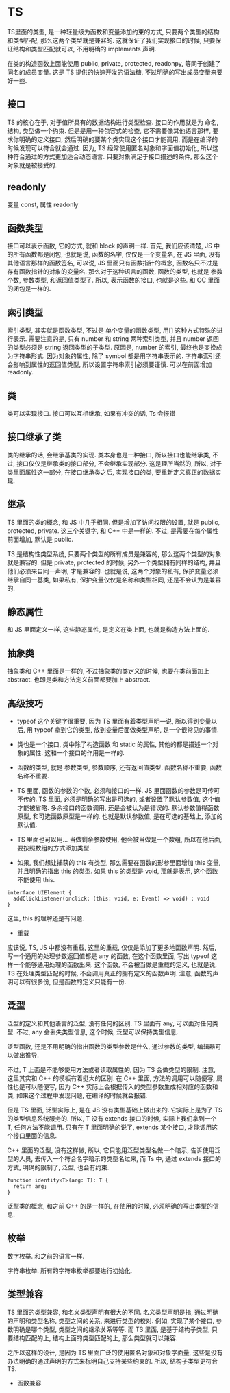 # TS

TS里面的类型, 是一种轻量级为函数和变量添加约束的方式, 只要两个类型的结构和类型匹配, 那么这两个类型就是兼容的. 这就保证了我们实现接口的时候, 只要保证结构和类型匹配就可以, 不用明确的 implements 声明.

在类的构造函数上面能使用 public, private, protected, readonpy, 等同于创建了同名的成员变量. 这是 TS 提供的快速开发的语法糖, 不过明确的写出成员变量来要好一些.

## 接口

TS 的核心在于, 对于值所具有的数据结构进行类型检查. 接口的作用就是为 命名, 结构, 类型做一个约束. 但是是用一种包容式的检查, 它不需要像其他语言那样, 要求你明确的定义接口, 然后明确的要某个类实现这个接口才能调用, 而是在编译的时候发现可以符合就会通过. 因为, TS 经常使用匿名对象和字面值初始化, 所以这种符合通过的方式更加适合动态语言. 只要对象满足于接口描述的条件, 那么这个对象就是被接受的.

## readonly

变量 const, 属性 readonly

## 函数类型

接口可以表示函数, 它的方式, 就和 block 的声明一样. 首先, 我们应该清楚, JS 中的所有函数都是闭包, 也就是说, 函数的名字, 仅仅是一个变量名, 在 JS 里面, 没有其他语言那样的函数签名, 可以说, JS 里面只有函数指针的概念, 函数名只不过是存有函数指针的对象的变量名.
那么对于这种语言的函数, 函数的类型, 也就是 参数个数, 参数类型, 和返回值类型了. 所以, 表示函数的接口, 也就是这些. 和 OC 里面的闭包是一样的.

## 索引类型

索引类型, 其实就是函数类型, 不过是 单个变量的函数类型, 用[] 这种方式特殊的进行表示.
需要注意的是, 只有 number 和 string 两种索引类型, 并且 number 返回的类型必须是 string 返回类型的子类型. 原因是, number 的索引, 最终也是变换成为字符串形式. 因为对象的属性, 除了 symbol 都是用字符串表示的.
字符串索引还会影响到属性的返回值类型, 所以设置字符串索引必须要谨慎.
可以在前面增加 readonly.

## 类

类可以实现接口.
接口可以互相继承, 如果有冲突的话, Ts 会报错

## 接口继承了类

类的继承的话, 会继承基类的实现. 类本身也是一种接口, 所以接口也能继承类, 不过, 接口仅仅是继承类的接口部分, 不会继承实现部分. 这是理所当然的, 所以, 对于类里面属性这一部分, 在接口继承类之后, 实现接口的类, 要重新定义真正的数据实现.

## 继承

TS 里面的类的概念, 和 JS 中几乎相同. 但是增加了访问权限的设置, 就是 public, protected, private. 这三个关键字, 和 C++ 中是一样的. 不过, 是需要在每个属性前面增加, 默认是 public.

TS 是结构性类型系统, 只要两个类型的所有成员是兼容的, 那么这两个类型的对象就是兼容的. 但是 private, protected 的时候, 另外一个类型拥有同样的结构, 并且他们必须来自同一声明, 才是兼容的. 也就是说, 这两个对象的私有, 保护变量必须继承自同一基类, 如果私有, 保护变量仅仅是名称和类型相同, 还是不会认为是兼容的.

## 静态属性

和 JS 里面定义一样, 这些静态属性, 是定义在类上面, 也就是构造方法上面的.

## 抽象类

抽象类和 C++ 里面是一样的, 不过抽象类的类定义的时候, 也要在类前面加上 abstract. 也即是类和方法定义前面都要加上 abstract.

## 高级技巧

* typeof 这个关键字很重要, 因为 TS 里面有着类型声明一说, 所以得到变量以后, 用 typeof 拿到它的类型, 放到变量后面做类型声明, 是一个很常见的事情.

* 类也是一个接口, 类中除了构造函数 和 static 的属性, 其他的都是描述一个对象的属性. 这和一个接口的作用是一样的.

* 函数的类型, 就是 参数类型, 参数顺序, 还有返回值类型. 函数名称不重要, 函数名称不重要.

* TS 里面, 函数的参数的个数, 必须和接口的一样. JS 里面函数的参数是可传可不传的. TS 里面, 必须是明确的写出是可选的, 或者设置了默认参数值, 这个值才能被省略. 多余接口的函数调用, 还是会被认为是错误的. 默认参数值得函数原型, 和可选函数原型是一样的. 也就是默认参数值, 是在可选的基础上, 添加的默认值.

* TS 里面也可以用... 当做剩余参数使用, 他会被当做是一个数组, 所以在他后面, 要按照数组的方式添加类型.

* 如果, 我们想让捕获的 this 有类型, 那么需要在函数的形参里面增加 this 变量, 并且明确的指出 this 的类型. 如果 this 的类型是 void, 那就是表示, 这个函数不能使用 this.

```TS
interface UIElement {
  addClickListener(onclick: (this: void, e: Event) => void) : void
}
```

这里, this 的理解还是有问题.

* 重载

应该说, TS, JS 中都没有重载, 这里的重载, 仅仅是添加了更多地函数声明. 然后, 写一个通用的处理参数返回值都是 any 的函数, 在这个函数里面, 写出 typeof 这样一个能够通用处理的函数出来. 这个函数, 不会被当做是重载的定义, 也就是说, TS 在处理类型匹配的时候, 不会调用真正的拥有定义的函数声明. 注意, 函数的声明可以有很多份, 但是函数的定义只能有一份.

## 泛型

泛型的定义和其他语言的泛型, 没有任何的区别. TS 里面有 any, 可以面对任何类型. 不过, any 会丢失类型信息, 这个时候, 泛型可以保持类型信息.

泛型函数, 还是不用明确的指出函数的类型参数是什么, 通过参数的类型, 编辑器可以做出推导.

不过, T 上面是不能够使用方法或者读取属性的, 因为 TS 会做类型的限制. 注意, 这里其实和 C++ 的模板有着挺大的区别. 在 C++ 里面, 方法的调用可以随便写, 属性也是可以随便写, 因为 C++  实际上会根据传入的类型参数生成相对应的函数和类, 如果这个过程中发现问题, 在编译的时候就会报错.

但是 TS 里面, 泛型实际上, 是在 JS 没有类型基础上做出来的. 它实际上是为了 TS 的类型信息系统服务的. 所以, T 没有 extends 接口的时候, 实际上我们拿到一个 T, 任何方法不能调用. 只有在 T 里面明确的说了, extends 某个接口, 才能调用这个接口里面的信息.

C++ 里面的泛型, 没有这样做, 所以, 它只能用泛型类型名做一个暗示, 告诉使用泛型的人员, 去传入一个符合名字暗示的类型名过来, 而 Ts 中, 通过 extends 接口的方式, 明确的限制了, 泛型, 也会有约束.

```TS
function identity<T>(arg: T): T {
  return arg;
}
```
泛型类的概念, 和之前 C++ 的是一样的, 在使用的时候, 必须明确的写出类型的信息.

## 枚举

数字枚举. 和之前的语言一样.

字符串枚举. 所有的字符串枚举都要进行初始化.

## 类型兼容

TS 里面的类型兼容, 和名义类型声明有很大的不同. 名义类型声明是指, 通过明确的声明和类型名称, 类型之间的关系, 来进行类型的校对. 例如, 实现了某个接口, 参数明确是哪个类型, 类型之间的继承关系等等. 而 TS 里面, 是基于结构子类型, 只要结构匹配的上, 结构上面的类型匹配的上, 那么类型就可以兼容.

之所以这样的设计, 是因为 TS 里面广泛的使用匿名对象和对象字面量, 这些是没有办法明确的通过声明的方式来标明自己支持某些约束的. 所以, 结构子类型更符合 TS.

* 函数兼容

